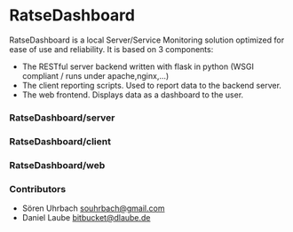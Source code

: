 # RatseDashboard #

RatseDashboard is a local Server/Service Monitoring solution optimized for ease of use and reliability. It is based on 3 components:
* The RESTful server backend written with flask in python (WSGI compliant / runs under apache,nginx,...)
* The client reporting scripts. Used to report data to the backend server.
* The web frontend. Displays data as a dashboard to the user.

### RatseDashboard/server ###


### RatseDashboard/client ###


### RatseDashboard/web ###


### Contributors ###

* Sören Uhrbach <souhrbach@gmail.com>
* Daniel Laube <bitbucket@dlaube.de>